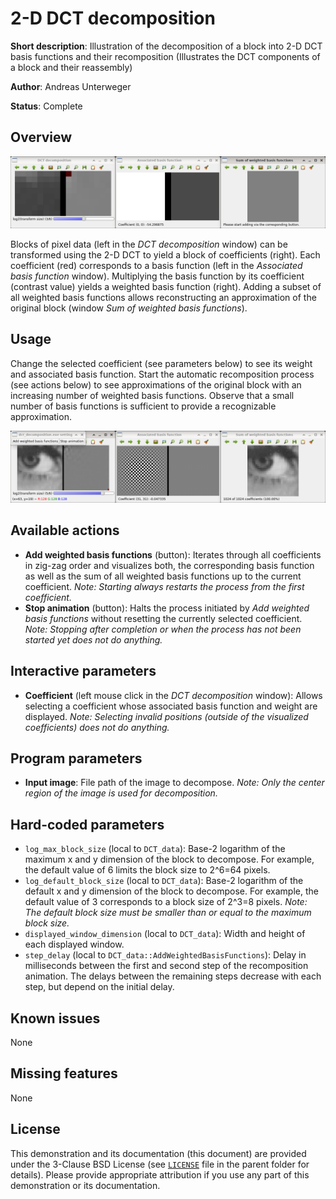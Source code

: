 2-D DCT decomposition
=====================

**Short description**: Illustration of the decomposition of a block into 2-D DCT basis functions and their recomposition (Illustrates the DCT components of a block and their reassembly)

**Author**: Andreas Unterweger

**Status**: Complete

Overview
--------

![Screenshot](../screenshots/dct_decomposition.png)

Blocks of pixel data (left in the *DCT decomposition* window) can be transformed using the 2-D DCT to yield a block of coefficients (right). Each coefficient (red) corresponds to a basis function (left in the *Associated basis function* window). Multiplying the basis function by its coefficient (contrast value) yields a weighted basis function (right). Adding a subset of all weighted basis functions allows reconstructing an approximation of the original block (window *Sum of weighted basis functions*).

Usage
-----

Change the selected coefficient (see parameters below) to see its weight and associated basis function. Start the automatic recomposition process (see actions below) to see approximations of the original block with an increasing number of weighted basis functions. Observe that a small number of basis functions is sufficient to provide a recognizable approximation.

![Screenshot after recomposition](../screenshots/dct_decomposition_5_animated.png)

Available actions
-----------------

* **Add weighted basis functions** (button): Iterates through all coefficients in zig-zag order and visualizes both, the corresponding basis function as well as the sum of all weighted basis functions up to the current coefficient. *Note: Starting always restarts the process from the first coefficient.*
* **Stop animation** (button): Halts the process initiated by *Add weighted basis functions* without resetting the currently selected coefficient. *Note: Stopping after completion or when the process has not been started yet does not do anything.*

Interactive parameters
----------------------

* **Coefficient** (left mouse click in the *DCT decomposition* window): Allows selecting a coefficient whose associated basis function and weight are displayed. *Note: Selecting invalid positions (outside of the visualized coefficients) does not do anything.*

Program parameters
------------------

* **Input image**: File path of the image to decompose. *Note: Only the center region of the image is used for decomposition.*

Hard-coded parameters
---------------------

* `log_max_block_size` (local to `DCT_data`): Base-2 logarithm of the maximum x and y dimension of the block to decompose. For example, the default value of 6 limits the block size to 2^6=64 pixels.
* `log_default_block_size` (local to `DCT_data`): Base-2 logarithm of the default x and y dimension of the block to decompose. For example, the default value of 3 corresponds to a block size of 2^3=8 pixels. *Note: The default block size must be smaller than or equal to the maximum block size.*
* `displayed_window_dimension` (local to `DCT_data`): Width and height of each displayed window.
* `step_delay` (local to `DCT_data::AddWeightedBasisFunctions`): Delay in milliseconds between the first and second step of the recomposition animation. The delays between the remaining steps decrease with each step, but depend on the initial delay.

Known issues
------------

None

Missing features
----------------

None

License
-------

This demonstration and its documentation (this document) are provided under the 3-Clause BSD License (see [`LICENSE`](../LICENSE) file in the parent folder for details). Please provide appropriate attribution if you use any part of this demonstration or its documentation.